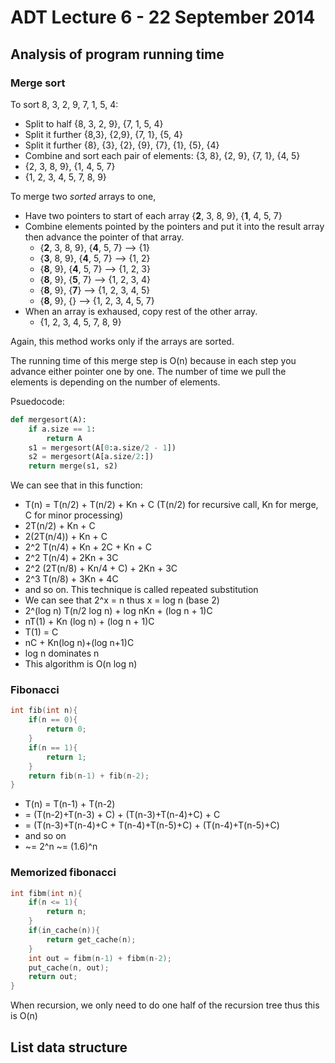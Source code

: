 # ADT Lecture 6 - 22 September 2014

## Analysis of program running time

### Merge sort

To sort 8, 3, 2, 9, 7, 1, 5, 4:

- Split to half {8, 3, 2, 9}, {7, 1, 5, 4}
- Split it further {8,3}, {2,9}, {7, 1}, {5, 4}
- Split it further {8}, {3}, {2}, {9}, {7}, {1}, {5}, {4}
- Combine and sort each pair of elements: {3, 8}, {2, 9}, {7, 1}, {4, 5}
- {2, 3, 8, 9}, {1, 4, 5, 7}
- {1, 2, 3, 4, 5, 7, 8, 9}

To merge two *sorted* arrays to one,

- Have two pointers to start of each array {**2**, 3, 8, 9}, {**1**, 4, 5, 7}
- Combine elements pointed by the pointers and put it into the result array then advance the pointer of that array.
  - {**2**, 3, 8, 9}, {**4**, 5, 7} --> {1}
  - {**3**, 8, 9}, {**4**, 5, 7} --> {1, 2}
  - {**8**, 9}, {**4**, 5, 7} --> {1, 2, 3}
  - {**8**, 9}, {**5**, 7} --> {1, 2, 3, 4}
  - {**8**, 9}, {**7**} --> {1, 2, 3, 4, 5}
  - {**8**, 9}, {} --> {1, 2, 3, 4, 5, 7}
- When an array is exhaused, copy rest of the other array.
  - {1, 2, 3, 4, 5, 7, 8, 9}

Again, this method works only if the arrays are sorted.

The running time of this merge step is O(n) because in each step you advance either pointer one by one. The number of time we pull the elements is depending on the number of elements.

Psuedocode:

```py
def mergesort(A):
	if a.size == 1:
		return A
	s1 = mergesort(A[0:a.size/2 - 1])
	s2 = mergesort(A[a.size/2:])
	return merge(s1, s2)
```

We can see that in this function:

- T(n) = T(n/2) + T(n/2) + Kn + C (T(n/2) for recursive call, Kn for merge, C for minor processing)
- 2T(n/2) + Kn + C
- 2(2T(n/4)) + Kn + C
- 2^2 T(n/4) + Kn + 2C + Kn + C
- 2^2 T(n/4) + 2Kn + 3C
- 2^2 (2T(n/8) + Kn/4 + C) + 2Kn + 3C
- 2^3 T(n/8) + 3Kn + 4C
- and so on. This technique is called repeated substitution
- We can see that 2^x = n thus x = log n (base 2)
- 2^(log n) T(n/2 log n) + log nKn + (log n + 1)C
- nT(1) + Kn (log n) + (log n + 1)C
- T(1) = C
- nC + Kn(log n)+(log n+1)C
- log n dominates n
- This algorithm is O(n log n)

### Fibonacci

```c
int fib(int n){
	if(n == 0){
		return 0;
	}
	if(n == 1){
		return 1;
	}
	return fib(n-1) + fib(n-2);
}
```

- T(n) = T(n-1) + T(n-2)
- = (T(n-2)+T(n-3) + C) + (T(n-3)+T(n-4)+C) + C
- = (T(n-3)+T(n-4)+C + T(n-4)+T(n-5)+C) + (T(n-4)+T(n-5)+C)
- and so on
- ~= 2^n ~= (1.6)^n

### Memorized fibonacci

```c
int fibm(int n){
	if(n <= 1){
		return n;
	}
	if(in_cache(n)){
		return get_cache(n);
	}
	int out = fibm(n-1) + fibm(n-2);
	put_cache(n, out);
	return out;
}
```

When recursion, we only need to do one half of the recursion tree thus this is O(n)

## List data structure